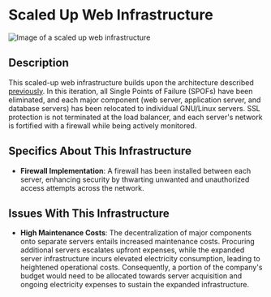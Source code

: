 # Scaled Up Web Infrastructure

![Image of a scaled up web infrastructure](3-scale_up.png)

## Description

This scaled-up web infrastructure builds upon the architecture described [previously](2-secured_and_monitored_web_infrastructure.md). In this iteration, all Single Points of Failure (SPOFs) have been eliminated, and each major component (web server, application server, and database servers) has been relocated to individual GNU/Linux servers. SSL protection is not terminated at the load balancer, and each server's network is fortified with a firewall while being actively monitored.

## Specifics About This Infrastructure

- **Firewall Implementation**: A firewall has been installed between each server, enhancing security by thwarting unwanted and unauthorized access attempts across the network.

## Issues With This Infrastructure

- **High Maintenance Costs**: The decentralization of major components onto separate servers entails increased maintenance costs. Procuring additional servers escalates upfront expenses, while the expanded server infrastructure incurs elevated electricity consumption, leading to heightened operational costs. Consequently, a portion of the company's budget would need to be allocated towards server acquisition and ongoing electricity expenses to sustain the expanded infrastructure.
